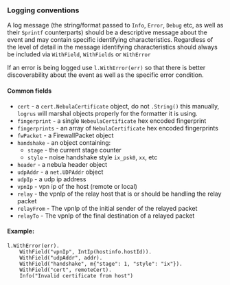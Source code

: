 ### Logging conventions

A log message (the string/format passed to `Info`, `Error`, `Debug` etc, as well as their `Sprintf` counterparts) should
be a descriptive message about the event and may contain specific identifying characteristics. Regardless of the
level of detail in the message identifying characteristics should always be included via `WithField`, `WithFields` or
`WithError`

If an error is being logged use `l.WithError(err)` so that there is better discoverability about the event as well
as the specific error condition.

#### Common fields

- `cert` - a `cert.NebulaCertificate` object, do not `.String()` this manually, `logrus` will marshal objects properly
  for the formatter it is using.
- `fingerprint` - a single `NebeulaCertificate` hex encoded fingerprint
- `fingerprints` - an array of `NebulaCertificate` hex encoded fingerprints
- `fwPacket` - a FirewallPacket object
- `handshake` - an object containing:
    - `stage` - the current stage counter
    - `style` - noise handshake style `ix_psk0`, `xx`, etc
- `header` - a nebula header object
- `udpAddr` - a `net.UDPAddr` object
- `udpIp` - a udp ip address
- `vpnIp` - vpn ip of the host (remote or local)
- `relay` - the vpnIp of the relay host that is or should be handling the relay packet
- `relayFrom` - The vpnIp of the initial sender of the relayed packet 
- `relayTo` - The vpnIp of the final destination of a relayed packet

#### Example:

```
l.WithError(err).
    WithField("vpnIp", IntIp(hostinfo.hostId)).
    WithField("udpAddr", addr).
    WithField("handshake", m{"stage": 1, "style": "ix"}).
    WithField("cert", remoteCert).
    Info("Invalid certificate from host")
```